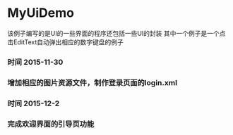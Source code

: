 ﻿# MyUiDemo
该例子编写的是UI的一些界面的程序还包括一些UI的封装
其中一个例子是一个点击EditText自动弹出相应的数字键盘的例子

### 时间 2015-11-30
### 增加相应的图片资源文件，制作登录页面的login.xml

### 时间 2015-12-2
### 完成欢迎界面的引导页功能

